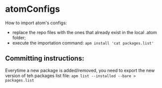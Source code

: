 # atomConfigs

How to import atom's configs:

- replace the repo files with the ones that already exist in the local .atom folder;
- execute the importation command:
`apm install 'cat packages.list'`



## Committing instructions:
Everytime a new package is added/removed, you need to export the new version of teh packages list file:
`apm list --installed --bare > packages.list`
